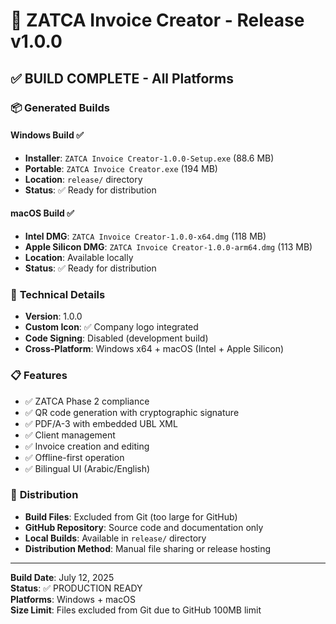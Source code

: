 # 🎉 ZATCA Invoice Creator - Release v1.0.0

## ✅ **BUILD COMPLETE - All Platforms**

### 📦 **Generated Builds**

#### Windows Build ✅

- **Installer**: `ZATCA Invoice Creator-1.0.0-Setup.exe` (88.6 MB)
- **Portable**: `ZATCA Invoice Creator.exe` (194 MB)
- **Location**: `release/` directory
- **Status**: ✅ Ready for distribution

#### macOS Build ✅  

- **Intel DMG**: `ZATCA Invoice Creator-1.0.0-x64.dmg` (118 MB)
- **Apple Silicon DMG**: `ZATCA Invoice Creator-1.0.0-arm64.dmg` (113 MB)
- **Location**: Available locally
- **Status**: ✅ Ready for distribution

### 🔧 **Technical Details**

- **Version**: 1.0.0
- **Custom Icon**: ✅ Company logo integrated
- **Code Signing**: Disabled (development build)
- **Cross-Platform**: Windows x64 + macOS (Intel + Apple Silicon)

### 📋 **Features**

- ✅ ZATCA Phase 2 compliance
- ✅ QR code generation with cryptographic signature
- ✅ PDF/A-3 with embedded UBL XML
- ✅ Client management
- ✅ Invoice creation and editing
- ✅ Offline-first operation
- ✅ Bilingual UI (Arabic/English)

### 🚀 **Distribution**

- **Build Files**: Excluded from Git (too large for GitHub)
- **GitHub Repository**: Source code and documentation only
- **Local Builds**: Available in `release/` directory
- **Distribution Method**: Manual file sharing or release hosting

---
**Build Date**: July 12, 2025  
**Status**: ✅ PRODUCTION READY  
**Platforms**: Windows + macOS  
**Size Limit**: Files excluded from Git due to GitHub 100MB limit
